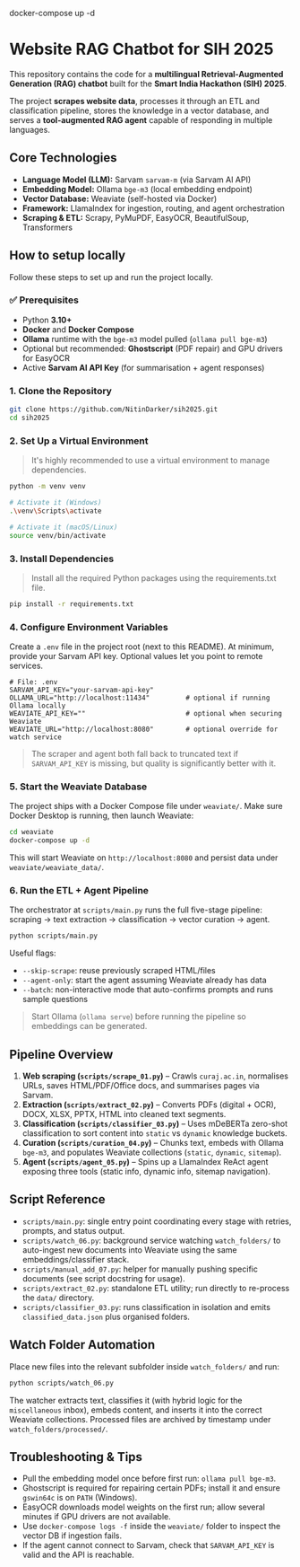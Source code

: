 docker-compose up -d
# Website RAG Chatbot for SIH 2025

This repository contains the code for a **multilingual Retrieval-Augmented Generation (RAG) chatbot** built for the **Smart India Hackathon (SIH) 2025**.

The project **scrapes website data**, processes it through an ETL and classification pipeline, stores the knowledge in a vector database, and serves a **tool-augmented RAG agent** capable of responding in multiple languages.

## Core Technologies

- **Language Model (LLM):** Sarvam `sarvam-m` (via Sarvam AI API)
- **Embedding Model:** Ollama `bge-m3` (local embedding endpoint)
- **Vector Database:** Weaviate (self-hosted via Docker)
- **Framework:** LlamaIndex for ingestion, routing, and agent orchestration
- **Scraping & ETL:** Scrapy, PyMuPDF, EasyOCR, BeautifulSoup, Transformers

## How to setup locally

Follow these steps to set up and run the project locally.

### ✅ Prerequisites
- Python **3.10+**
- **Docker** and **Docker Compose**
- **Ollama** runtime with the `bge-m3` model pulled (`ollama pull bge-m3`)
- Optional but recommended: **Ghostscript** (PDF repair) and GPU drivers for EasyOCR
- Active **Sarvam AI API Key** (for summarisation + agent responses)

### 1. Clone the Repository
```bash
git clone https://github.com/NitinDarker/sih2025.git
cd sih2025
```

### 2. Set Up a Virtual Environment

>It's highly recommended to use a virtual environment to manage dependencies.

```bash
python -m venv venv

# Activate it (Windows)
.\venv\Scripts\activate

# Activate it (macOS/Linux)
source venv/bin/activate
```

### 3. Install Dependencies

>Install all the required Python packages using the requirements.txt file.

```bash
pip install -r requirements.txt
```

### 4. Configure Environment Variables

Create a `.env` file in the project root (next to this README). At minimum, provide your Sarvam API key. Optional values let you point to remote services.

```
# File: .env
SARVAM_API_KEY="your-sarvam-api-key"
OLLAMA_URL="http://localhost:11434"         # optional if running Ollama locally
WEAVIATE_API_KEY=""                         # optional when securing Weaviate
WEAVIATE_URL="http://localhost:8080"        # optional override for watch service
```

> The scraper and agent both fall back to truncated text if `SARVAM_API_KEY` is missing, but quality is significantly better with it.

### 5. Start the Weaviate Database

The project ships with a Docker Compose file under `weaviate/`. Make sure Docker Desktop is running, then launch Weaviate:

```bash
cd weaviate
docker-compose up -d
```

This will start Weaviate on `http://localhost:8080` and persist data under `weaviate/weaviate_data/`.

### 6. Run the ETL + Agent Pipeline

The orchestrator at `scripts/main.py` runs the full five-stage pipeline: scraping → text extraction → classification → vector curation → agent.

```bash
python scripts/main.py
```

Useful flags:

- `--skip-scrape`: reuse previously scraped HTML/files
- `--agent-only`: start the agent assuming Weaviate already has data
- `--batch`: non-interactive mode that auto-confirms prompts and runs sample questions

> Start Ollama (`ollama serve`) before running the pipeline so embeddings can be generated.

## Pipeline Overview

1. **Web scraping (`scripts/scrape_01.py`)** – Crawls `curaj.ac.in`, normalises URLs, saves HTML/PDF/Office docs, and summarises pages via Sarvam.
2. **Extraction (`scripts/extract_02.py`)** – Converts PDFs (digital + OCR), DOCX, XLSX, PPTX, HTML into cleaned text segments.
3. **Classification (`scripts/classifier_03.py`)** – Uses mDeBERTa zero-shot classification to sort content into `static` vs `dynamic` knowledge buckets.
4. **Curation (`scripts/curation_04.py`)** – Chunks text, embeds with Ollama `bge-m3`, and populates Weaviate collections (`static`, `dynamic`, `sitemap`).
5. **Agent (`scripts/agent_05.py`)** – Spins up a LlamaIndex ReAct agent exposing three tools (static info, dynamic info, sitemap navigation).

## Script Reference

- `scripts/main.py`: single entry point coordinating every stage with retries, prompts, and status output.
- `scripts/watch_06.py`: background service watching `watch_folders/` to auto-ingest new documents into Weaviate using the same embeddings/classifier stack.
- `scripts/manual_add_07.py`: helper for manually pushing specific documents (see script docstring for usage).
- `scripts/extract_02.py`: standalone ETL utility; run directly to re-process the `data/` directory.
- `scripts/classifier_03.py`: runs classification in isolation and emits `classified_data.json` plus organised folders.

## Watch Folder Automation

Place new files into the relevant subfolder inside `watch_folders/` and run:

```bash
python scripts/watch_06.py
```

The watcher extracts text, classifies it (with hybrid logic for the `miscellaneous` inbox), embeds content, and inserts it into the correct Weaviate collections. Processed files are archived by timestamp under `watch_folders/processed/`.

## Troubleshooting & Tips

- Pull the embedding model once before first run: `ollama pull bge-m3`.
- Ghostscript is required for repairing certain PDFs; install it and ensure `gswin64c` is on `PATH` (Windows).
- EasyOCR downloads model weights on the first run; allow several minutes if GPU drivers are not available.
- Use `docker-compose logs -f` inside the `weaviate/` folder to inspect the vector DB if ingestion fails.
- If the agent cannot connect to Sarvam, check that `SARVAM_API_KEY` is valid and the API is reachable.